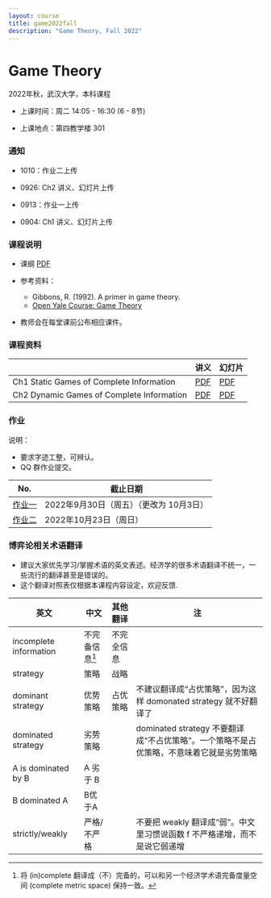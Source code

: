 ```yaml
---
layout: course
title: game2022fall
description: "Game Theory, Fall 2022"
---
```


# Game Theory

2022年秋，武汉大学，本科课程

- 上课时间：周二 14:05 - 16:30 (6 - 8节)

- 上课地点：第四教学楼 301

### 通知

- 1010：作业二上传

- 0926: Ch2 讲义、幻灯片上传

- 0913：作业一上传

- 0904: Ch1 讲义、幻灯片上传

### 课程说明 

- 课纲 [PDF](/pdf/game_syllabus_2022fall.pdf)

- 参考资料：
  - Gibbons, R. (1992). A primer in game theory.
  - [Open Yale Course: Game Theory](https://oyc.yale.edu/economics/econ-159)
  
- 教师会在每堂课前公布相应课件。


### 课程资料

|                             | 讲义                         | 幻灯片                                |
| --------------------------- | ---------------------------- | ------------------------------------- |
| Ch1 Static Games of Complete Information   | [PDF](/pdf/ch1_game_static_complete_info.pdf) | [PDF](/pdf/ch1_game_static_complete_info_slides.pdf) |
| Ch2 Dynamic Games of Complete Information   | [PDF](/pdf/ch2_game_dynamic_complete_info.pdf) | [PDF](/pdf/ch2_game_dynamic_complete_info_slides.pdf) |
<!--
| Ch3 Games of Incomplete Information   | [PDF](/pdf/ch3_game_incomplete_info.pdf) | [PDF](/pdf/ch3_game_incomplete_info_slides.pdf) |
-->


### 作业

说明：

- 要求字迹工整，可辨认。
- QQ 群作业提交。



| No. | 截止日期             |
| ------ | -------------------- | 
|[作业一](/pdf/game_hw1_2022fall.pdf)  |  2022年9月30日（周五）（更改为 10月3日） | 
|[作业二](/pdf/game_hw2_2022fall.pdf)  |  2022年10月23日（周日） | 

<!-- 
|[作业三](/pdf/game_hw3.pdf)  |  2022年4月17日（周日） |  
-->

### 博弈论相关术语翻译

- 建议大家优先学习/掌握术语的英文表述。经济学的很多术语翻译不统一，一些流行的翻译甚至是错误的。
- 这个翻译对照表仅根据本课程内容设定，欢迎反馈. 



| 英文                      | 中文     | 其他翻译   | 注                 |
| ------------------------- | -------- | ---------- | ------------------ |
| incomplete information  | 不完备信息[^fnii]     | 不完全信息   ||
| strategy | 策略 | 战略 |      |
| dominant strategy | 优势策略 | 占优策略 | 不建议翻译成“占优策略”，因为这样 domonated strategy 就不好翻译了 |
| dominated strategy | 劣势策略 |            | dominated strategy 不要翻译成“不占优策略”。一个策略不是占优策略，不意味着它就是劣势策略 |
| A is dominated by B | A 劣于 B |  | |
| B dominated A | B优于A |  | |
| strictly/weakly | 严格/不严格 |  | 不要把 weakly 翻译成“弱”。中文里习惯说函数 f 不严格递增，而不是说它弱递增 |

<!--
|  |  |  | |
-->


[^fnii]: 将 (in)complete 翻译成（不）完备的，可以和另一个经济学术语完备度量空间 (complete metric space) 保持一致。


[Open Yale Course: Game Theory]: https://oyc.yale.edu/economics/econ-159
